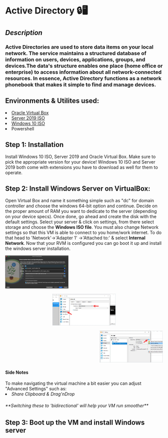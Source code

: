 <h1>Active Directory 🔒🖥</h1>

<h2><i>Description</h2></i>
<h3>Active Directories are used to store data items on your local network. The service maintains a structured database of information on users, devices, applications, groups, and devices.The data's structure enables one place (home office or enterprise) to access information about all network-connected resources. In essence, Active Directory functions as a network phonebook that makes it simple to find and manage devices.</h3>

<h2>Environments & Utilites used:</h2>
<li><a href="https://www.virtualbox.org/wiki/Downloads"> Oracle Virtual Box</li></a>
<li><a href="https://www.microsoft.com/en-us/evalcenter/download-windows-server-2019"> Server 2019 ISO</li></a>
<li><a href="https://www.microsoft.com/en-us/software-download/windows10ISO"> Windows 10 ISO</li></a>
<li>Powershell</li>

<h2>Step 1: Installation</h2>
Install Windows 10 ISO, Server 2019 and Oracle Virtual Box. Make sure to pick the appropriate version for your device!
Windows 10 ISO and Server 2019 both come with extensions you have to download as well for them to operate.

<h2>Step 2: Install Windows Server on VirtualBox:</h2>
Open Virtual Box and name it something simple such as "dc" for domain controller and choose the windows 64-bit option and continue. Decide on the proper amount of RAM you want to dedicate to the server (depending on your device specs). Once done, go ahead and create the disk with the default settings. Select your server & click on settings, from there select storage and choose the <b>Windows ISO file</b>. You must also change Network settings so that this VM is able to connect to you home/work internet. To do that head to 'Network'->'Adapter 1' ->'Attached to:' & select <b>Internal Network</b>. Now that your RVM is configured you can go boot it up and install the windows server installation.
<p align = left><img src = "Create Server 2019.png" height="40%" width="40%"></p><p align = center><img src = "_internalnetwork.jpeg" height="40%" width="40%"></p><p align = right><img src = "_windowsiso.jpeg" height="40%" width="40%"></p>

<h4> Side Notes </h4>
To make navigating the virtual machine a bit easier you can adjust "Advanced Settings" such as:
<li><i> Share Clipboard & Drag'nDrop</li></i>
<h6><i> **Switching these to 'bidirectional' will help your VM run smoother**</i></h6>

<h2>Step 3: Boot up the VM and install Windows server</h2>


